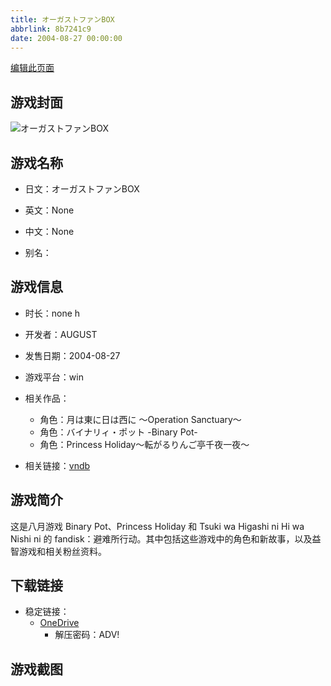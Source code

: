 ```yaml
---
title: オーガストファンBOX
abbrlink: 8b7241c9
date: 2004-08-27 00:00:00
---
```

[编辑此页面](https://github.com/ACG-3/ADV3-source/blob/main/source/_posts/games/%E3%82%AA%E3%83%BC%E3%82%AC%E3%82%B9%E3%83%88%E3%83%95%E3%82%A1%E3%83%B3BOX.md)

## 游戏封面

![オーガストファンBOX](https://pan.timero.xyz/onedrive/img_lib_001/%E3%82%AA%E3%83%BC%E3%82%AC%E3%82%B9%E3%83%88%E3%83%95%E3%82%A1%E3%83%B3BOX_cover.avif)


## 游戏名称

- 日文：オーガストファンBOX
- 英文：None
- 中文：None

- 别名：


## 游戏信息

- 时长：none h
- 开发者：AUGUST
- 发售日期：2004-08-27
- 游戏平台：win
- 相关作品：
   - 角色：月は東に日は西に ～Operation Sanctuary～
   - 角色：バイナリィ・ポット -Binary Pot-
   - 角色：Princess Holiday～転がるりんご亭千夜一夜～

- 相关链接：[vndb](https://vndb.org/v458)


## 游戏简介

这是八月游戏 Binary Pot、Princess Holiday 和 Tsuki wa Higashi ni Hi wa Nishi ni 的 fandisk：避难所行动。其中包括这些游戏中的角色和新故事，以及益智游戏和相关粉丝资料。


## 下载链接

- 稳定链接：
    - [OneDrive](https://pan.timero.xyz/onedrive/adv_lib_001/%E3%82%AA%E3%83%BC%E3%82%AC%E3%82%B9%E3%83%88%E3%83%95%E3%82%A1%E3%83%B3BOX)
        - 解压密码：ADV!



## 游戏截图


